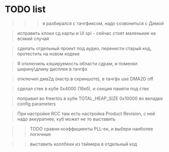 # TODO list

>>> я разбирался с тачгфиксом, надо созвониться с Димой

> исправить клоки сд карты и UI spi - сейчас стоят маленькие на всякий случай

> сделать отдельный проект под аудио, перенести старый код, протестить на новом кодеке

> Я отключиль кэшируемость области сдрам, и поменял ширину\длину дисплея в тачгфх

> отключил дма2д (настр.в скриншоте), в тачгфх use DMA2D off

> сделал стек в кубе 0х4000 (16кб), и секция памяти под стек

> поправил во freertos в кубе TOTAL_HEAP_SIZE 0x10000 во вкладке config parameters

> При настройке RCC там есть настройка Product Revision, c ней надо аккуратнее, куб может не то выставить

>> TODO сравни коэффициенты PLL-ек, и выбери наиболее логичные

>> выставить коллбеки из таймера в отдельный код